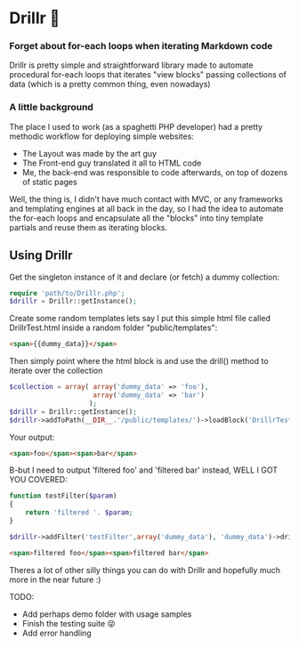 Drillr :nut_and_bolt:
====

### Forget about for-each loops when iterating Markdown code

Drillr is pretty simple and straightforward library made to automate procedural for-each loops that iterates "view blocks" passing collections of data
(which is a pretty common thing, even nowadays)

### A little background  

The place I used to work (as a spaghetti PHP developer) had a pretty methodic workflow for deploying simple websites:
 * The Layout was made by the art guy
 * The Front-end guy translated it all to HTML code
 * Me, the back-end was responsible to code afterwards, on top of dozens of static pages

Well, the thing is, I didn't have much contact with MVC, or any frameworks and templating engines at all back in the day, so I had the idea to automate the for-each loops
and encapsulate all the "blocks" into tiny template partials and reuse them as iterating blocks.

Using Drillr
----------

Get the singleton instance of it and declare (or fetch) a dummy collection:
```php
require 'path/to/Drillr.php';
$drillr = Drillr::getInstance();
```

Create some random templates lets say I put this simple html file called DrillrTest.html inside a random folder "public/templates":
```html
<span>{{dummy_data}}</span>
```

Then simply point where the html block is and use the drill() method to iterate over the collection  
```php
$collection = array( array('dummy_data' => 'foo'), 
					 array('dummy_data' => 'bar') 
					);
$drillr = Drillr::getInstance();
$drillr->addToPath(__DIR__.'/public/templates/')->loadBlock('DrillrTest.html')->drill($collection);
```

Your output:
```html
<span>foo</span><span>bar</span>
```

B-but I need to output 'filtered foo' and 'filtered bar' instead, WELL I GOT YOU COVERED:
```php
function testFilter($param)
{
    return 'filtered '. $param;
}

$drillr->addFilter('testFilter',array('dummy_data'), 'dummy_data')->drill($collection);
```

```html
<span>filtered foo</span><span>filtered bar</span>
```

Theres a lot of other silly things you can do with Drillr and hopefully much more in the near future :)

TODO:
 * Add perhaps demo folder with usage samples
 * Finish the testing suite :stuck_out_tongue_closed_eyes:
 * Add error handling
